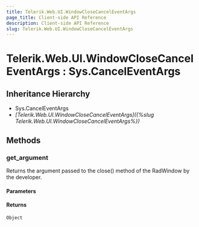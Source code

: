 ```yaml
---
title: Telerik.Web.UI.WindowCloseCancelEventArgs
page_title: Client-side API Reference
description: Client-side API Reference
slug: Telerik.Web.UI.WindowCloseCancelEventArgs
---
```


# Telerik.Web.UI.WindowCloseCancelEventArgs : Sys.CancelEventArgs 

## Inheritance Hierarchy

* Sys.CancelEventArgs
* *[Telerik.Web.UI.WindowCloseCancelEventArgs]({%slug Telerik.Web.UI.WindowCloseCancelEventArgs%})*

## Methods

###  get_argument

Returns the argument passed to the close() method of the RadWindow by the developer. 

#### Parameters

#### Returns

`Object` 
